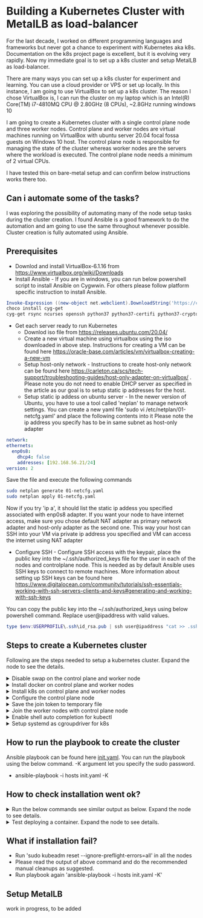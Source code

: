 # Building a Kubernetes Cluster with MetalLB as load-balancer

For the last decade, I worked on different programming languages and frameworks but never got a chance to experiment with Kubernetes aka k8s. Documentation on the k8s project page is excellent, but it is evolving very rapidly.  Now my immediate goal is to set up a k8s cluster and setup MetalLB as load-balancer.

There are many ways you can set up a k8s cluster for experiment and learning. You can use a cloud provider or VPS or set up locally.  In this instance, I am going to use VirtualBox to set up a k8s cluster. The reason I chose VirtualBox is, I can run the cluster on my laptop which is an Intel(R) Core(TM) i7-4810MQ CPU @ 2.80GHz (8 CPUs), ~2.8GHz running windows 10

I am going to create a Kubernetes cluster with a single control plane node and three worker nodes. Control plane and worker nodes are virtual machines running on VirtualBox with ubuntu server 20.04 focal fossa guests on Windows 10 host.  The control plane node is responsible for managing the state of the cluster whereas worker nodes are the servers where the workload is executed. The control plane node needs a minimum of 2 virtual CPUs.

I have tested this on bare-metal setup and can confirm below instructions works there too. 

## Can i automate some of the tasks?

I was exploring the possibility of automating many of the node setup tasks during the cluster creation. I found Ansible is a good framework to do the automation and am going to use the same throughout whenever possible. Cluster creation is fully automated using Ansible.

## Prerequisites
  - Downlod and install VirtualBox-6.1.16 from https://www.virtualbox.org/wiki/Downloads
  - Install Ansible - If you are in windows, you can run below powershell script to install Ansible on Cygwwin. For others please follow platform specific instruction to install Ansible.
```powershell
Invoke-Expression ((new-object net.webclient).DownloadString('https://chocolatey.org/install.ps1'))
choco install cyg-get
cyg-get rsync ncurses openssh python37 python37-certifi python37-cryptography python37-jinja2 python37-jmespath python37-passlib python37-pypsrp python37-requests python37-urllib3 python37-winrm python37-yaml sshpass ansible
```
  - Get each server ready to run Kubernetes
    - Downlod iso file from https://releases.ubuntu.com/20.04/
    - Create a new virtual machine using virtualbox using the iso downloaded in above step. Instructions for creating a VM can be found here https://oracle-base.com/articles/vm/virtualbox-creating-a-new-vm
    - Setup host-only network - Instructions to create host-only network can be found here https://carleton.ca/scs/tech-support/troubleshooting-guides/host-only-adapter-on-virtualbox/ . Please note you do not need to enable DHCP server as specified in the article as our goal is to setup static ip addresses for the host.
    - Setup static ip addess on ubuntu server - In the newer version of Ubuntu, you have to use a tool called 'neplan' to manage network settings. You can create a new yaml file 'sudo vi /etc/netplan/01-netcfg.yaml' and place the following contents into it Please note the ip address you specify has to be in same subnet as host-only adapter

  ```yaml
  network:
  ethernets:
    enp0s8:
      dhcp4: false
      addresses: [192.168.56.21/24]
  version: 2
  ```
  
  Save the file and execute the following commands
  
  ```sh
  sudo netplan generate 01-netcfg.yaml
  sudo netplan apply 01-netcfg.yaml
  ```
  
  Now if you try 'ip a', it should list the static ip addess you specified associated with enp0s8 adapter. If you want your node to have internet access, make sure you chose default NAT adapter as primary network adapter and host-only adapter as the second one.  This way your host can SSH into your VM via private ip address you specified and VM can access the internet using NAT adapter


  - Configure SSH - Configure SSH access with the keypair, place the public key into the ~/.ssh/authorized_keys file for the user in each of the nodes and controlplane node. This is needed as by default Ansible uses SSH keys to connect to remote machines. More information about setting up SSH keys can be found here https://www.digitalocean.com/community/tutorials/ssh-essentials-working-with-ssh-servers-clients-and-keys#generating-and-working-with-ssh-keys

You can copy the public key into the ~/.ssh/authorized_keys using below powershell command. Replace user@ipaddress with valid values.
```powershell
type $env:USERPROFILE\.ssh\id_rsa.pub | ssh user@ipaddress "cat >> .ssh/authorized_keys"
```
## Steps to create a Kubernetes cluster

Following are the steps needed to setup a kubernetes cluster. Expand the node to see the details.

<details>
  <summary>Disable swap on the control plane and worker node</summary>

  You must disable swap in order for the kubelet to work properly. Discussion about the same can be found here https://github.com/kubernetes/kubernetes/issues/53533
  ```yaml
  - hosts: "{{hostlist}}"
    remote_user: "{{ansible_user}}"
    become: yes
    become_method: sudo
    gather_facts: yes
    connection: ssh

    tasks:
      - name: Disable swap
        command: swapoff -a

      - name: Permanently disable Swap entry from /etc/fstab
        lineinfile:
          dest: /etc/fstab
          regexp: swap
          state: absent
```
</details>

<details>
  <summary>Install docker on control plane and worker nodes</summary>

Below playbook installs docker and all the needed dependencies into the hosts specified as argument. This need to be done on control plane and worker nodes. Please note we customize docker config to use cgroupdriver=systemd and also set docker as system service.

  ```yaml
  - hosts: "{{hostlist}}"
    remote_user: "{{ansible_user}}"
    become: yes
    become_method: sudo
    gather_facts: yes
    connection: ssh

    tasks:
      - name: Installing Docker Dependencies
        apt:
          name:
            - apt-transport-https
            - ca-certificates
            - curl
            - software-properties-common
            - gnupg2
          state: present

      - name: Add Docker’s official GPG key
        apt_key:
          url: https://download.docker.com/linux/ubuntu/gpg
          keyring: /etc/apt/trusted.gpg.d/docker.gpg
          state: present

      - name: Add Docker Repository
        apt_repository:
          repo: deb [arch=amd64] https://download.docker.com/linux/ubuntu focal stable
          state: present
          filename: docker
          mode: 0600

      - name: Install Docker CE
        apt:
          name:
            - docker-ce=5:19.03.11~3-0~ubuntu-focal
            - docker-ce-cli=5:19.03.11~3-0~ubuntu-focal
            - containerd.io=1.2.13-2
          state: present

      - name: Create Docker Daemon file
        copy:
          dest: "/etc/docker/daemon.json"
          content: |
            {
              "exec-opts": ["native.cgroupdriver=systemd"],
              "log-driver": "json-file",
              "log-opts": {
                "max-size": "100m"
              },
              "storage-driver": "overlay2"
            }
            EOF
  
      - name: Creates Docker Daemon directory
        file:
          path: /etc/systemd/system/docker.service.d
          state: directory
          mode: 0777

      - name: reload systemd
        command: systemctl daemon-reload

      - name: Enable service docker, and enable persistently
      service:
          name: docker
          enabled: yes
```
</details>

<details>
  <summary>Install k8s on control plane and worker nodes</summary>

Below playbook installs kubernetes and all the needed dependencies into the hosts specified as argument. This need to be done on control plane and worker nodes. Please note we set kubelet as system service.

  ```yaml
  - hosts: "{{hostlist}}"
    remote_user: "{{ansible_user}}"
    become: yes
    become_method: sudo
    gather_facts: yes
    connection: ssh

    tasks:
      - name: Add Google official GPG key
        apt_key:
          url: https://packages.cloud.google.com/apt/doc/apt-key.gpg
          state: present

      - name: Add Kubernetes Repository
        apt_repository:
          repo: deb http://apt.kubernetes.io/ kubernetes-xenial main
          state: present
          filename: kubernetes
          mode: 0600

      - name: Installing Kubernetes Cluster Packages.
        apt:
          name:
            - kubeadm
            - kubectl
            - kubelet
          state: present

      - name: Enable service kubelet, and enable persistently
        service:
          name: kubelet
          enabled: yes
```
</details>

<details>
  <summary>Configure the control plane node</summary>

Below playbook configure the controlplane node. You need to specify the Apiserver advertise address, which usually is the controlplane nodes ip address. You need to specify pod-network-cidr which should be in a different subnet than host. Kubernetes assigns each node a range of IP addresses, a CIDR block, so that each Pod can have a unique IP address. The size of the CIDR block corresponds to the maximum number of Pods per node. if you want to specify the pod network same as host, you can see the stackoverflow tip here https://stackoverflow.com/questions/45687310/is-it-possible-to-join-a-hardware-in-the-same-subnet-with-kubernetes-pods. 

Also you need to specify an overlay network, i use Flannel in this case. You can read more information about here https://kubernetes.io/docs/concepts/cluster-administration/networking/. 

### Note: When specifying --pod-network-cidr make sure you specify the same as in kube-flannel.yml, else MetalLB configuration doesn't work

  ```yaml
  - hosts: "{{hostlist}}"
    remote_user: "{{ansible_user}}"
    become: yes
    become_method: sudo
    gather_facts: yes
    connection: ssh

    vars_prompt:
      - name: "k8s_master_ip"
        prompt: "Enter the Apiserver advertise address, example: 192.168.0.130"
        private: no
        default: "192.168.0.130"

    tasks:
      - name: Intilizing Kubernetes Cluster
        command: kubeadm init --pod-network-cidr "10.244.0.0/16"  --apiserver-advertise-address "{{ k8s_master_ip }}" --v 5
        run_once: true
        delegate_to: "{{ k8s_master_ip }}"

      - pause: seconds=5

      - name: Create directory for kube config.
        become_method: sudo
        become: yes
        file:
          path: /home/{{ansible_user }}/.kube
          state: directory
          owner: "{{ ansible_user }}"
          group: "{{ ansible_user }}"
          mode: 0755

      - name: Copy /etc/kubernetes/admin.conf to user's home directory /home/{{ ansible_user }}/.kube/config.
        become_method: sudo
        become: yes
        copy:
          src: /etc/kubernetes/admin.conf
          dest: /home/{{ ansible_user }}/.kube/config
          remote_src: yes
          owner: "{{ ansible_user }}"
          group: "{{ ansible_user }}"
          mode: "0644"

      - pause: seconds=2

      - name: Create Pod Network & RBAC.
        become_user: "{{ansible_user}}"
        become_method: sudo
        become: yes
        command: "{{ item }}"
        with_items:
          - kubectl apply -f https://raw.githubusercontent.com/coreos/flannel/master/Documentation/k8s-manifests/kube-flannel-rbac.yml --v 5
          - kubectl apply -f https://raw.githubusercontent.com/coreos/flannel/master/Documentation/kube-flannel.yml --v 5
```
</details>

<details>
  <summary>Save the join token to temporary file</summary>

  ```yaml
    - hosts: "{{hostlist}}"
      remote_user: "{{ansible_user}}"
      become: yes
      become_method: sudo
      gather_facts: yes
      connection: ssh

      tasks:
        - name: Copy join command to worker nodes.
          become: yes
          become_method: sudo
          copy:
            src: /tmp/kubernetes_join_command
            dest: /tmp/kubernetes_join_command
            mode: 0777

       - name: Join the Worker nodes with the master.
          become: yes
          become_method: sudo
          command: sh /tmp/kubernetes_join_command
         register: joined_or_not

        - debug:
            msg: "{{ joined_or_not.stdout }}"
  ```
</details>

<details>
  <summary>Join the worker nodes with control plane node</summary>

  ```yaml
  - hosts: "{{hostlist}}"
    remote_user: "{{ansible_user}}"
    become: yes
    become_method: sudo
    gather_facts: yes
    connection: ssh

    tasks:
      - name: Copy join command to worker nodes.
        become: yes
        become_method: sudo
        copy:
          src: /tmp/kubernetes_join_command
          dest: /tmp/kubernetes_join_command
          mode: 0777

     - name: Join the Worker nodes with the master.
        become: yes
        become_method: sudo
        command: sh /tmp/kubernetes_join_command
       register: joined_or_not

      - debug:
          msg: "{{ joined_or_not.stdout }}"
  ```
</details>

<details>
  <summary>Enable shell auto completion for kubectl</summary>

  ```yaml
  - hosts: "{{hostlist}}"
    remote_user: "{{ansible_user}}"
    become: yes
    become_method: sudo
    gather_facts: yes
    connection: ssh

    tasks:
      - name: Configure kubectl command auto-completion.
        lineinfile:
          dest: /home/{{ ansible_user }}/.bashrc
          line: "source <(kubectl completion bash)"
          insertafter: EOF
  ```
</details>

<details>
  <summary>Setup systemd as cgroupdriver for k8s</summary>

  ```yaml
  - hosts: "{{hostlist}}"
    remote_user: "{{ansible_user}}"
    become: yes
    become_method: sudo
    gather_facts: yes
    connection: ssh

    tasks:
      - name: replace line
        lineinfile:
          path: /var/lib/kubelet/config.yaml
          regexp: "^(.*)cgroupDriver(.*)$"
          line: "cgroupDriver: systemd"
          backrefs: yes
      - name: Reboot all the kubernetes nodes.
        reboot:
          post_reboot_delay: 10
          reboot_timeout: 40
          connect_timeout: 60
          test_command: whoami
  ```
</details>

## How to run the playbook to create the cluster

Ansible playbook can be found here [init.yaml](Ansible/init.yaml).
You can run the playbook using the below command.  -K argument let you specify the sudo password.

-  ansible-playbook -i hosts init.yaml -K
## How to check installation went ok?


<details>
  <summary>Run the below commands see similar output as below. Expand the node to see details.
</summary>

  ```sh
k8s@k8smaster:~$ k8s@k8smaster:~$ kubectl get services
NAME         TYPE        CLUSTER-IP   EXTERNAL-IP   PORT(S)   AGE
kubernetes   ClusterIP   10.96.0.1    <none>        443/TCP   6m16s
k8s@k8smaster:~$ kubectl get nodes
NAME         STATUS   ROLES    AGE     VERSION
k8smaster    Ready    master   6m24s   v1.19.4
k8sworker1   Ready    <none>   4m57s   v1.19.4
k8sworker2   Ready    <none>   4m55s   v1.19.4
k8s@k8smaster:~$
  ```
</details>


<details>
  <summary>Test deploying a container. Expand the node to see details.
</summary>

SSH to control plane node , execute the below commands. similar output can be expected. 
  ```sh
k8s@k8smaster:~$ kubectl create deployment nginx --image=nginx
deployment.apps/nginx created
k8s@k8smaster:~$ kubectl expose deploy nginx --port 80 --target-port 80 --type NodePort
service/nginx exposed
k8s@k8smaster:~$ kubectl get services
NAME         TYPE        CLUSTER-IP   EXTERNAL-IP   PORT(S)        AGE
kubernetes   ClusterIP   10.96.0.1    <none>        443/TCP        9m22s
nginx        NodePort    10.98.52.3   <none>        80:32013/TCP   10s
k8s@k8smaster:~$kubectl scale deployment.v1.apps/nginx --replicas=2
deployment.apps/nginx scaled
  ```
   Now you should be able to access nginx home page by accessing http://< worker node ip>:32013
  </details>
  
## What if installation fail?
-  Run 'sudo kubeadm reset --ignore-preflight-errors=all' in all the nodes
  -  Please read the output of above command and do the recommended manual cleanups as suggested.
-  Run playbook again 'ansible-playbook -i hosts init.yaml -K'

## Setup MetalLB
work in progress, to be added
